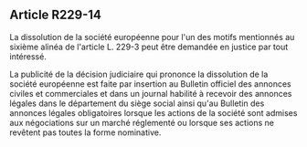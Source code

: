 Article R229-14
----
La dissolution de la société européenne pour l'un des motifs mentionnés au
sixième alinéa de l'article L. 229-3 peut être demandée en justice par tout
intéressé.

La publicité de la décision judiciaire qui prononce la dissolution de la société
européenne est faite par insertion au Bulletin officiel des annonces civiles et
commerciales et dans un journal habilité à recevoir des annonces légales dans le
département du siège social ainsi qu'au Bulletin des annonces légales
obligatoires lorsque les actions de la société sont admises aux négociations sur
un marché réglementé ou lorsque ses actions ne revêtent pas toutes la forme
nominative.
